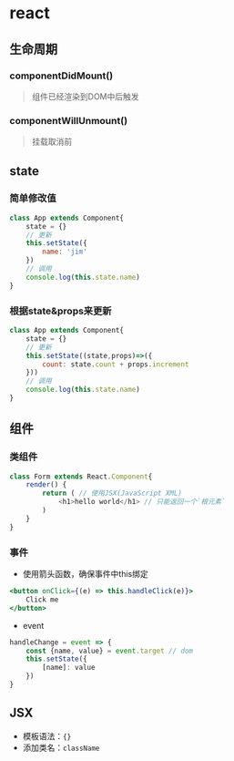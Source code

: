 # react

## 生命周期
### componentDidMount()
> 组件已经渲染到DOM中后触发
### componentWillUnmount()
> 挂载取消前

## state
### 简单修改值
```js
class App extends Component{
    state = {}
    // 更新
    this.setState({
        name: 'jim'
    })
    // 调用
    console.log(this.state.name)
}
```
### 根据state&props来更新
```js
class App extends Component{
    state = {}
    // 更新
    this.setState((state,props)=>({
        count: state.count + props.increment
    }))
    // 调用
    console.log(this.state.name)
}
```

## 组件
### 类组件
```js
class Form extends React.Component{
    render() {
        return ( // 使用JSX(JavaScript XML)
            <h1>hello world</h1> // 只能返回一个`根元素`
        )
    }
}
```
### 事件
* 使用箭头函数，确保事件中this绑定
```jsx
<button onClick={(e) => this.handleClick(e)}>
    Click me
</button>
```
* event
```js
handleChange = event => {
    const {name, value} = event.target // dom
    this.setState({
        [name]: value
    })
}
```

## JSX
* 模板语法：`{}`
* 添加类名：`className`
